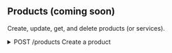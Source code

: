 Products (coming soon)
-----------
Create, update, get, and delete products (or services). 

<details>
  <summary>POST /products Create a product</summary>

  Attribute | type | required | description 
  --- | --- | --- | --- 
  name | varchar(100) | yes | The product name.
  description | text | no | The description of the product.
  code | varchar(100) | no | The code or id of your product. If one is not provided, it will be created for you.
  list_price | float | no | The list price of your product or service. Supports 2 decimals (e.g. 10.00).
  visibility | varchar(100) | no | Accepted values are "all_users" (default), "cur_user", or an array of team_ids (e.g. [1,2,3]) and the team_ids must be teams that the authenticated user owns.
  parent_ref | int | no | An id of the product category that is the parent of this product.
  product_type | enum('Service','Inventory','Digital','Donation','Category') | no | The product type. Defaults to Service if not provided.
  taxable | boolean | no | Is the product taxable? Defaults to No if not provided.
  tax_rate | float | yes if taxable is true | The tax rate. Supports up to one decimal point of a percentage (e.g. 9.1%)
  image_url | varchar(100) | no | A url to an image of the product or service. Used on Sign Up Forms. Square is best.
  
</details>
